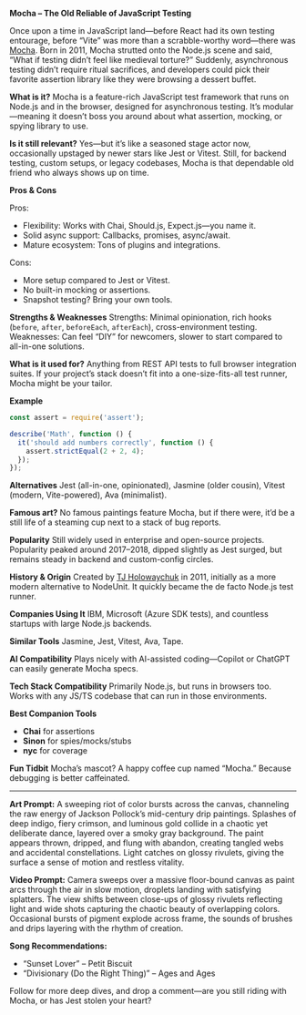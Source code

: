 **Mocha – The Old Reliable of JavaScript Testing**

Once upon a time in JavaScript land—before React had its own testing entourage, before “Vite” was more than a scrabble-worthy word—there was [Mocha](https://mochajs.org/?utm_source=chatgpt.com). Born in 2011, Mocha strutted onto the Node.js scene and said, “What if testing didn’t feel like medieval torture?” Suddenly, asynchronous testing didn’t require ritual sacrifices, and developers could pick their favorite assertion library like they were browsing a dessert buffet.

**What is it?**
Mocha is a feature-rich JavaScript test framework that runs on Node.js and in the browser, designed for asynchronous testing. It’s modular—meaning it doesn’t boss you around about what assertion, mocking, or spying library to use.

**Is it still relevant?**
Yes—but it’s like a seasoned stage actor now, occasionally upstaged by newer stars like Jest or Vitest. Still, for backend testing, custom setups, or legacy codebases, Mocha is that dependable old friend who always shows up on time.

**Pros & Cons**

Pros:

* Flexibility: Works with Chai, Should.js, Expect.js—you name it.
* Solid async support: Callbacks, promises, async/await.
* Mature ecosystem: Tons of plugins and integrations.

Cons:

* More setup compared to Jest or Vitest.
* No built-in mocking or assertions.
* Snapshot testing? Bring your own tools.

**Strengths & Weaknesses**
Strengths: Minimal opinionation, rich hooks (`before`, `after`, `beforeEach`, `afterEach`), cross-environment testing.
Weaknesses: Can feel “DIY” for newcomers, slower to start compared to all-in-one solutions.

**What is it used for?**
Anything from REST API tests to full browser integration suites. If your project’s stack doesn’t fit into a one-size-fits-all test runner, Mocha might be your tailor.

**Example**

```javascript
const assert = require('assert');

describe('Math', function () {
  it('should add numbers correctly', function () {
    assert.strictEqual(2 + 2, 4);
  });
});
```

**Alternatives**
Jest (all-in-one, opinionated), Jasmine (older cousin), Vitest (modern, Vite-powered), Ava (minimalist).

**Famous art?**
No famous paintings feature Mocha, but if there were, it’d be a still life of a steaming cup next to a stack of bug reports.

**Popularity**
Still widely used in enterprise and open-source projects. Popularity peaked around 2017–2018, dipped slightly as Jest surged, but remains steady in backend and custom-config circles.

**History & Origin**
Created by [TJ Holowaychuk](https://x.com/tjholowaychuk) in 2011, initially as a more modern alternative to NodeUnit. It quickly became the de facto Node.js test runner.

**Companies Using It**
IBM, Microsoft (Azure SDK tests), and countless startups with large Node.js backends.

**Similar Tools**
Jasmine, Jest, Vitest, Ava, Tape.

**AI Compatibility**
Plays nicely with AI-assisted coding—Copilot or ChatGPT can easily generate Mocha specs.

**Tech Stack Compatibility**
Primarily Node.js, but runs in browsers too. Works with any JS/TS codebase that can run in those environments.

**Best Companion Tools**

* **Chai** for assertions
* **Sinon** for spies/mocks/stubs
* **nyc** for coverage

**Fun Tidbit**
Mocha’s mascot? A happy coffee cup named “Mocha.” Because debugging is better caffeinated.

---

**Art Prompt:**
A sweeping riot of color bursts across the canvas, channeling the raw energy of Jackson Pollock’s mid-century drip paintings. Splashes of deep indigo, fiery crimson, and luminous gold collide in a chaotic yet deliberate dance, layered over a smoky gray background. The paint appears thrown, dripped, and flung with abandon, creating tangled webs and accidental constellations. Light catches on glossy rivulets, giving the surface a sense of motion and restless vitality.

**Video Prompt:**
Camera sweeps over a massive floor-bound canvas as paint arcs through the air in slow motion, droplets landing with satisfying splatters. The view shifts between close-ups of glossy rivulets reflecting light and wide shots capturing the chaotic beauty of overlapping colors. Occasional bursts of pigment explode across frame, the sounds of brushes and drips layering with the rhythm of creation.

**Song Recommendations:**

* “Sunset Lover” – Petit Biscuit
* “Divisionary (Do the Right Thing)” – Ages and Ages

Follow for more deep dives, and drop a comment—are you still riding with Mocha, or has Jest stolen your heart?
